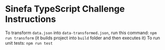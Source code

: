 # Sinefa TypeScript Challenge Instructions

To transform `data.json` into `data-transformed.json`, run this command: ``npm run transform`` (it builds project into `build` folder and then executes it)
To run unit tests: ``npm run test``
